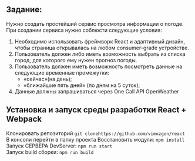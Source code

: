 ## Задание:
Нужно создать простейший сервис просмотра информации о погоде.
При создании сервиса нужно соблюсти следующие условия:

1. Необходимо использовать фреймворк React и адаптивный дизайн, чтобы страница открывалась на любом consumer-grade устройстве.
2. Пользователь должен либо иметь возможность выбрать из списка город, для которого ему нужен прогноз погоды.
3. Пользователь должен иметь возможность посмотреть данные на следующие временные промежутки: 
   - «сейчас»(на день);
   - «ближайшие пять дней» (по дням на 5 суток);
4. Данные должны запрашиваться через One Call API OpenWeather


## Установка и запуск среды разработки React + Webpack
Клонировать репозиторий `git clonehttps://github.com/vimozgon/react`  
В консоли перейти в папку проекта
Восстановить модули: `npm install`   
Запуск СЕРВЕРА DevServer: `npm run start`  
Запуск build сборки: `npm run build`  

 
